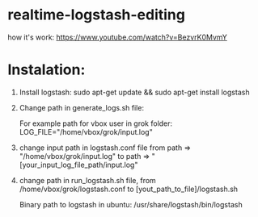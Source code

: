 # realtime-logstash-editing

how it's work:
https://www.youtube.com/watch?v=BezvrK0MvmY

# Instalation:

1. Install logstash:
   sudo apt-get update && sudo apt-get install logstash

2. Change path in generate_logs.sh file:

   For example path for vbox user in grok folder:
   LOG_FILE="/home/vbox/grok/input.log"


3. change input path in logstash.conf file
   from path => "/home/vbox/grok/input.log" to path => "[your_input_log_file_path/input.log"

   
5. change path in run_logstash.sh file,
   from /home/vbox/grok/logstash.conf to [yout_path_to_file]/logstash.sh

   Binary path to logstash in ubuntu:
   /usr/share/logstash/bin/logstash 
